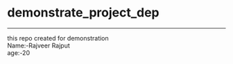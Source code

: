 # demonstrate_project_dep
<hr>
this repo created for demonstration 
<br>
Name:-Rajveer Rajput<br>
age:-20
